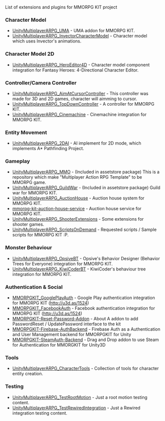 List of extensions and plugins for MMORPG KIT project

### Character Model
* [UnityMultiplayerARPG_UMA](https://github.com/insthync/UnityMultiplayerARPG_UMA) - UMA addon for MMORPG KIT.
* [UnityMultiplayerARPG_InvectorCharacterModel](https://github.com/insthync/UnityMultiplayerARPG_InvectorCharacterModel) - Character model which uses Invector's animations.

### Character Model 2D
* [UnityMultiplayerARPG_HeroEditor4D](https://github.com/insthync/UnityMultiplayerARPG_HeroEditor4D) - Character model component integration for Fantasy Heroes: 4-Directional Character Editor.

### Controller/Camera Controller
* [UnityMultiplayerARPG_AimAtCursorController](https://github.com/insthync/UnityMultiplayerARPG_AimAtCursorController) - This controller was made for 3D and 2D games, character will aimming to cursor.
* [UnityMultiplayerARPG_TopDownController](https://github.com/insthync/UnityMultiplayerARPG_TopDownController) - A controller for MMORPG KIT.
* [UnityMultiplayerARPG_Cinemachine](https://github.com/insthync/UnityMultiplayerARPG_Cinemachine) - Cinemachine integration for MMORPG KIT.

### Entity Movement
* [UnityMultiplayerARPG_2DAI](https://github.com/insthync/UnityMultiplayerARPG_2DAI) - AI implement for 2D mode, which implements A* Pathfinding Project.

### Gameplay
* [UnityMultiplayerARPG_MMO](https://github.com/insthync/UnityMultiplayerARPG_MMO) - (Included in assetstore package) This is a repository which make "Multiplayer Action RPG Template" to be MMORPG game.
* [UnityMultiplayerARPG_GuildWar](https://github.com/insthync/UnityMultiplayerARPG_GuildWar) - (Included in assetstore package) Guild war for MMORPG KIT.
* [UnityMultiplayerARPG_AuctionHouse](https://github.com/insthync/UnityMultiplayerARPG_AuctionHouse) - Auction house system for MMORPG KIT.
* [mmorpg-kit-auction-house-service](https://github.com/insthync/mmorpg-kit-auction-house-service) - Auction house service for MMORPG KIT.
* [UnityMultiplayerARPG_ShooterExtensions](https://github.com/insthync/UnityMultiplayerARPG_ShooterExtensions) - Some extensions for shooter games.
* [UnityMultiplayerARPG_ScriptsOnDemand](https://github.com/insthync/UnityMultiplayerARPG_ScriptsOnDemand) - Requested scripts / Sample scripts for MMORPG KIT :P.

### Monster Behaviour
* [UnityMultiplayerARPG_OpsiveBT](https://github.com/insthync/UnityMultiplayerARPG_OpsiveBT) - Opsive's Behavior Designer (Behavior Trees for Everyone) integration for MMORPG KIT.
* [UnityMultiplayerARPG_KiwiCoderBT](https://github.com/insthync/UnityMultiplayerARPG_KiwiCoderBT) - KiwiCoder's behaviour tree integration for MMORPG KIT.

### Authentication & Social
* [MMORPGKIT_GooglePlayAuth](https://github.com/insthync/MMORPGKIT_GooglePlayAuth) - Google Play authentication integration for MMORPG KIT (http://u3d.as/1524)
* [MMORPGKIT_FacebookAuth](https://github.com/insthync/MMORPGKIT_FacebookAuth) - Facebook authentication integration for MMORPG KIT (http://u3d.as/1524)
* [MMORPGKIT-Reset-Password-Addon](https://github.com/GamerzDan/MMORPGKIT-Reset-Password-Addon) - About
A addon to add PasswordReset / UpdatePassword interface to the kit
* [MMORPGKIT-Firebase-AuthBackend](https://github.com/GamerzDan/MMORPGKIT-Firebase-AuthBackend) - Firebase Auth as a Authentication and User Management backend for MMORPGKIT for Unity
* [MMORPGKIT-SteamAuth-Backend](https://github.com/GamerzDan/MMORPGKIT-SteamAuth-Backend) - Drag and Drop addon to use Steam for Authentication for MMORGKIT for Unity3D

### Tools
* [UnityMultiplayerARPG_CharacterTools](https://github.com/insthync/UnityMultiplayerARPG_CharacterTools) - Collection of tools for character entity creation.

### Testing
* [UnityMultiplayerARPG_TestRootMotion](https://github.com/insthync/UnityMultiplayerARPG_TestRootMotion) - Just a root motion testing content.
* [UnityMultiplayerARPG_TestRewiredIntegration](https://github.com/insthync/UnityMultiplayerARPG_TestRewiredIntegration) - Just a Rewired integration testing content.
